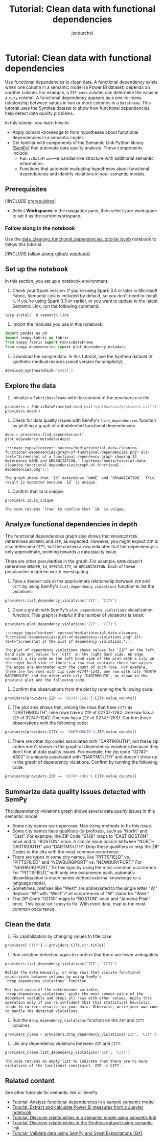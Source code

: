 ﻿---
title: 'Tutorial: Clean data with functional dependencies'
description: This article shows how to use information about functional dependencies in data for data cleaning.
ms.author: jburchel
author: jonburchel
ms.reviewer: alsavelv
reviewer: alsavelv
ms.topic: tutorial
ms.custom: 
ms.date: 08/26/2025
ai.usage: ai-assisted
---


<!-- nbstart https://raw.githubusercontent.com/microsoft/fabric-samples/main/docs-samples/data-science/semantic-link-samples/data_cleaning_functional_dependencies_tutorial.ipynb -->

# Tutorial: Clean data with functional dependencies

Use functional dependencies to clean data. A functional dependency exists when one column in a semantic model (a Power BI dataset) depends on another column. For example, a `ZIP code` column can determine the value in a `city` column. A functional dependency appears as a one-to-many relationship between values in two or more columns in a `DataFrame`. This tutorial uses the Synthea dataset to show how functional dependencies help detect data quality problems.

In this tutorial, you learn how to:

- Apply domain knowledge to form hypotheses about functional dependencies in a semantic model.
- Get familiar with components of the Semantic Link Python library ([SemPy](/python/api/semantic-link-sempy)) that automate data quality analysis. These components include:
    - `FabricDataFrame`—a pandas-like structure with additional semantic information.
    - Functions that automate evaluating hypotheses about functional dependencies and identify violations in your semantic models.

## Prerequisites

[!INCLUDE [prerequisites](./includes/prerequisites.md)]
* Select **Workspaces** in the navigation pane, then select your workspace to set it as the current workspace.

### Follow along in the notebook

Use the [data_cleaning_functional_dependencies_tutorial.ipynb](https://github.com/microsoft/fabric-samples/blob/main/docs-samples/data-science/semantic-link-samples/data_cleaning_functional_dependencies_tutorial.ipynb) notebook to follow this tutorial.

[!INCLUDE [follow-along-github-notebook](./includes/follow-along-github-notebook.md)]

## Set up the notebook

In this section, you set up a notebook environment.

1. Check your Spark version. If you're using Spark 3.4 or later in Microsoft Fabric, Semantic Link is included by default, so you don't need to install it. If you're using Spark 3.3 or earlier, or you want to update to the latest Semantic Link, run the following command.

```python
%pip install -U semantic-link
```

1. Import the modules you use in this notebook.

```python
import pandas as pd
import sempy.fabric as fabric
from sempy.fabric import FabricDataFrame
from sempy.dependencies import plot_dependency_metadata
```

1. Download the sample data. In this tutorial, use the Synthea dataset of synthetic medical records (small version for simplicity).

```python
download_synthea(which='small')
```

## Explore the data

1. Initialize a ``FabricDataFrame`` with the content of the _providers.csv_ file.

```python
providers = FabricDataFrame(pd.read_csv("synthea/csv/providers.csv"))
providers.head()
```

1. Check for data quality issues with SemPy's `find_dependencies` function by plotting a graph of autodetected functional dependencies.

```python
deps = providers.find_dependencies()
plot_dependency_metadata(deps)
```

    :::image type="content" source="media/tutorial-data-cleaning-functional-dependencies/graph-of-functional-dependencies.png" alt-text="Screenshot of a functional dependency graph showing Id determines NAME and ORGANIZATION." lightbox="media/tutorial-data-cleaning-functional-dependencies/graph-of-functional-dependencies.png":::

    The graph shows that `Id` determines `NAME` and `ORGANIZATION`. This result is expected because `Id` is unique.

1. Confirm that `Id` is unique.

```python
providers.Id.is_unique
```

    The code returns `True` to confirm that `Id` is unique.

## Analyze functional dependencies in depth

The functional dependencies graph also shows that `ORGANIZATION` determines `ADDRESS` and `ZIP`, as expected. However, you might expect `ZIP` to also determine `CITY`, but the dashed arrow indicates that the dependency is only approximate, pointing towards a data quality issue.

There are other peculiarities in the graph. For example, `NAME` doesn't determine `GENDER`, `Id`, `SPECIALITY`, or `ORGANIZATION`. Each of these peculiarities might be worth investigating.

1. Take a deeper look at the approximate relationship between `ZIP` and `CITY` by using SemPy's `list_dependency_violations` function to list the violations:

```python
providers.list_dependency_violations('ZIP', 'CITY')
```

1. Draw a graph with SemPy's `plot_dependency_violations` visualization function. This graph is helpful if the number of violations is small:

```python
providers.plot_dependency_violations('ZIP', 'CITY')
```

    :::image type="content" source="media/tutorial-data-cleaning-functional-dependencies/plot-of-dependency-violations.png" alt-text="Screenshot of the plot of dependency violations.":::

    The plot of dependency violations shows values for `ZIP` on the left hand side and values for `CITY` on the right hand side. An edge connects a zip code on the left hand side of the plot with a city on the right hand side if there's a row that contains these two values. The edges are annotated with the count of such rows. For example, there are two rows with zip code 02747-1242, one row with city "NORTH DARTHMOUTH" and the other with city "DARTHMOUTH", as shown in the previous plot and the following code:

1. Confirm the observations from the plot by running the following code:

```python
providers[providers.ZIP == '02747-1242'].CITY.value_counts()
```

1. The plot also shows that, among the rows that have `CITY` as "DARTHMOUTH", nine rows have a `ZIP` of 02747-1262. One row has a `ZIP` of 02747-1242. One row has a `ZIP` of 02747-2537. Confirm these observations with the following code:

```python
providers[providers.CITY == 'DARTHMOUTH'].ZIP.value_counts()
```

1. There are other zip codes associated with "DARTMOUTH", but these zip codes aren't shown in the graph of dependency violations because they don't hint at data quality issues. For example, the zip code "02747-4302" is uniquely associated with "DARTMOUTH" and doesn't show up in the graph of dependency violations. Confirm by running the following code:

```python
providers[providers.ZIP == '02747-4302'].CITY.value_counts()
```

## Summarize data quality issues detected with SemPy

The dependency violations graph shows several data quality issues in this semantic model:

- Some city names are uppercase. Use string methods to fix this issue.
- Some city names have qualifiers (or prefixes), such as "North" and "East". For example, the ZIP Code "2128" maps to "EAST BOSTON" once and to "BOSTON" once. A similar issue occurs between "NORTH DARTMOUTH" and "DARTMOUTH". Drop these qualifiers or map the ZIP Codes to the city with the most common occurrence.
- There are typos in some city names, like "PITTSFIELD" vs. "PITTSFILED" and "NEWBURGPORT" vs. "NEWBURYPORT." For "NEWBURGPORT," fix this typo by using the most common occurrence. For "PITTSFIELD," with only one occurrence each, automatic disambiguation is much harder without external knowledge or a language model.
- Sometimes, prefixes like "West" are abbreviated to the single letter "W." Replace "W" with "West" if all occurrences of "W" stand for "West."
- The ZIP Code "02130" maps to "BOSTON" once and "Jamaica Plain" once. This issue isn't easy to fix. With more data, map to the most common occurrence.

## Clean the data

1. Fix capitalization by changing values to title case.

```python
providers['CITY'] = providers.CITY.str.title()
```

1. Run violation detection again to confirm that there are fewer ambiguities.

```python
providers.list_dependency_violations('ZIP', 'CITY')
```

    Refine the data manually, or drop rows that violate functional constraints between columns by using SemPy's `drop_dependency_violations` function.

    For each value of the determinant variable, `drop_dependency_violations` picks the most common value of the dependent variable and drops all rows with other values. Apply this operation only if you're confident that this statistical heuristic leads to correct results for your data. Otherwise, write your own code to handle the detected violations.

1. Run the `drop_dependency_violations` function on the `ZIP` and `CITY` columns.

```python
providers_clean = providers.drop_dependency_violations('ZIP', 'CITY')
```

1. List any dependency violations between `ZIP` and `CITY`.

```python
providers_clean.list_dependency_violations('ZIP', 'CITY')
```

    The code returns an empty list to indicate that there are no more violations of the functional constraint `ZIP -> CITY`.

## Related content

See other tutorials for semantic link or SemPy:

- [Tutorial: Analyze functional dependencies in a sample semantic model](tutorial-power-bi-dependencies.md)
- [Tutorial: Extract and calculate Power BI measures from a Jupyter notebook](tutorial-power-bi-measures.md)
- [Tutorial: Discover relationships in a semantic model using semantic link](tutorial-power-bi-relationships.md)
- [Tutorial: Discover relationships in the Synthea dataset using semantic link](tutorial-relationships-detection.md)
- [Tutorial: Validate data using SemPy and Great Expectations (GX)](tutorial-great-expectations.md)

<!-- nbend -->
